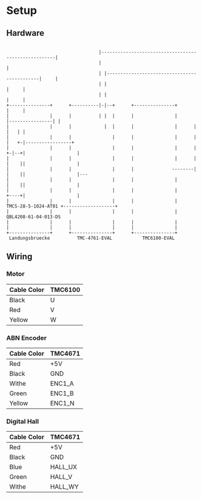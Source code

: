 
# Setup

## Hardware

```
                                                                                                              
                                  |-----------------------------------------------------|                     
                                  |                                                     |                     
                                  | |---------------------------------------------|     |                     
                                  | |                                             |     |                     
                                  | |                                             |     |                     
+---------------+      +----------|-|--+      +---------------+                   |     |                     
|               |      |          | |  |      |               |      |----------------| |                     
|               |      |            |  |      |               |      |            |   | |                     
|               |      |               |      |               |      |            |   +-|-----------------+   
|               |      |               |      |               |      |          +-|--+|                   |   
|               |      |               |      |               |      |          |    ||                   |   
|               |      |               |      |              --------|          |    ||                   |---
|               |      |               |      |               |                 |    ||                   |   
|               |      |               |      |               |                 +----+|                   |   
|               |      |               |      |               |   TMCS-28-5-1024-AT01 +-------------------+   
|               |      |               |      |               |                        QBL4208-61-04-013-DS   
|               |      |               |      |               |                                               
|               |      |               |      |               |                                               
+---------------+      +---------------+      +---------------+                                               
 Landungsbruecke          TMC-4761-EVAL           TMC6100-EVAL                                                                                             
```

## Wiring

### Motor

| Cable Color | TMC6100 |
|-------------|---------|
| Black       | U       |
| Red         | V       |
| Yellow      | W       |

### ABN Encoder

| Cable Color | TMC4671 |
|-------------|---------|
| Red         | +5V     |
| Black       | GND     |
| Withe       | ENC1_A  |
| Green       | ENC1_B  |
| Yellow      | ENC1_N  |

### Digital Hall

| Cable Color | TMC4671 |
|-------------|---------|
| Red         | +5V     |
| Black       | GND     |
| Blue        | HALL_UX |
| Green       | HALL_V  |
| Withe       | HALL_WY |

